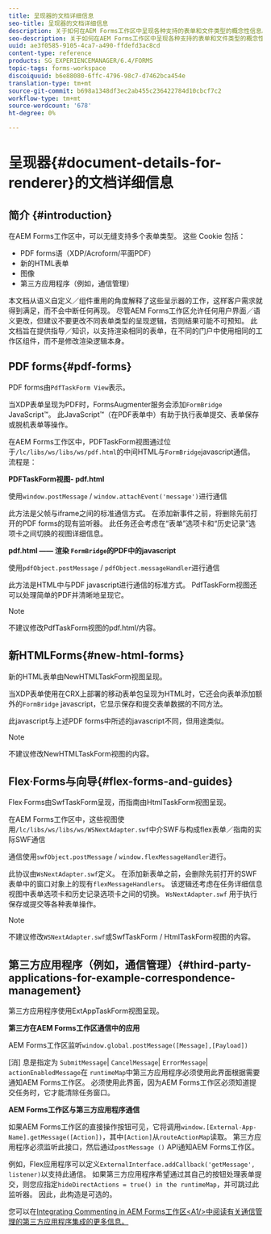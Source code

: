 ```yaml
---
title: 呈现器的文档详细信息
seo-title: 呈现器的文档详细信息
description: 关于如何在AEM Forms工作区中呈现各种支持的表单和文件类型的概念性信息。
seo-description: 关于如何在AEM Forms工作区中呈现各种支持的表单和文件类型的概念性信息。
uuid: ae3f0585-9105-4ca7-a490-ffdefd3ac8cd
content-type: reference
products: SG_EXPERIENCEMANAGER/6.4/FORMS
topic-tags: forms-workspace
discoiquuid: b6e88080-6ffc-4796-98c7-d7462bca454e
translation-type: tm+mt
source-git-commit: b698a1348df3ec2ab455c236422784d10cbcf7c2
workflow-type: tm+mt
source-wordcount: '678'
ht-degree: 0%

---
```



# 呈现器{#document-details-for-renderer}的文档详细信息

## 简介 {#introduction}

在AEM Forms工作区中，可以无缝支持多个表单类型。 这些 Cookie 包括：

* PDF forms语（XDP/Acroform/平面PDF）
* 新的HTML表单
* 图像
* 第三方应用程序（例如，通信管理）

本文档从语义自定义／组件重用的角度解释了这些呈示器的工作，这样客户需求就得到满足，而不会中断任何再现。 尽管AEM Forms工作区允许任何用户界面／语义更改，但建议不要更改不同表单类型的呈现逻辑，否则结果可能不可预知。 此文档旨在提供指导／知识，以支持渲染相同的表单，在不同的门户中使用相同的工作区组件，而不是修改渲染逻辑本身。

## PDF forms{#pdf-forms}

PDF forms由`PdfTaskForm View`表示。

当XDP表单呈现为PDF时，FormsAugmenter服务会添加`FormBridge` JavaScript™。 此JavaScript™（在PDF表单中）有助于执行表单提交、表单保存或脱机表单等操作。

在AEM Forms工作区中，PDFTaskForm视图通过位于`/lc/libs/ws/libs/ws/pdf.html`的中间HTML与`FormBridge`javascript通信。 流程是：

**PDFTaskForm视图- pdf.html**

使用`window.postMessage` / `window.attachEvent('message')`进行通信

此方法是父帧与iframe之间的标准通信方式。 在添加新事件之前，将删除先前打开的PDF forms的现有监听器。 此任务还会考虑在“表单”选项卡和“历史记录”选项卡之间切换的视图详细信息。

**pdf.html —— 渲染 `FormBridge`的PDF中的javascript**

使用`pdfObject.postMessage` / `pdfObject.messageHandler`进行通信

此方法是HTML中与PDF javascript进行通信的标准方式。 PdfTaskForm视图还可以处理简单的PDF并清晰地呈现它。

>[!NOTE]
>
>不建议修改PdfTaskForm视图的pdf.html/内容。

## 新HTMLForms{#new-html-forms}

新的HTML表单由NewHTMLTaskForm视图呈现。

当XDP表单使用在CRX上部署的移动表单包呈现为HTML时，它还会向表单添加额外的`FormBridge` javascript，它显示保存和提交表单数据的不同方法。

此javascript与上述PDF forms中所述的javascript不同，但用途类似。

>[!NOTE]
>
>不建议修改NewHTMLTaskForm视图的内容。

## Flex·Forms与向导{#flex-forms-and-guides}

Flex·Forms由SwfTaskForm呈现，而指南由HtmlTaskForm视图呈现。

在AEM Forms工作区中，这些视图使用`/lc/libs/ws/libs/ws/WSNextAdapter.swf`中介SWF与构成flex表单／指南的实际SWF通信

通信使用`swfObject.postMessage` / `window.flexMessageHandler`进行。

此协议由`WsNextAdapter.swf`定义。 在添加新表单之前，会删除先前打开的SWF表单中的窗口对象上的现有`flexMessageHandlers`。 该逻辑还考虑在任务详细信息视图中表单选项卡和历史记录选项卡之间的切换。 `WsNextAdapter.swf` 用于执行保存或提交等各种表单操作。

>[!NOTE]
>
>不建议修改`WSNextAdapter.swf`或SwfTaskForm / HtmlTaskForm视图的内容。

## 第三方应用程序（例如，通信管理）{#third-party-applications-for-example-correspondence-management}

第三方应用程序使用ExtAppTaskForm视图呈现。

**第三方在AEM Forms工作区通信中的应用**

AEM Forms工作区监听`window.global.postMessage([Message],[Payload])`

[消] 息是指定为  `SubmitMessage`|  `CancelMessage`|  `ErrorMessage`| `actionEnabledMessage`在 `runtimeMap`中第三方应用程序必须使用此界面根据需要通知AEM Forms工作区。 必须使用此界面，因为AEM Forms工作区必须知道提交任务时，它才能清除任务窗口。

**AEM Forms工作区与第三方应用程序通信**

如果AEM Forms工作区的直接操作按钮可见，它将调用`window.[External-App-Name].getMessage([Action])`，其中`[Action]`从`routeActionMap`读取。 第三方应用程序必须监听此接口，然后通过`postMessage ()` API通知AEM Forms工作区。

例如，Flex应用程序可以定义`ExternalInterface.addCallback('getMessage', listener)`以支持此通信。 如果第三方应用程序希望通过其自己的按钮处理表单提交，则您应指定`hideDirectActions = true() in the runtimeMap`，并可跳过此监听器。 因此，此构造是可选的。

您可以在[Integrating Commenting in AEM Forms工作区&lt;A1/>中阅读有关通信管理的第三方应用程序集成的更多信息。](/help/forms/using/integrating-correspondence-management-html-workspace.md)

